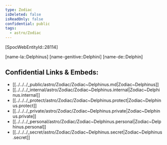 ```yaml
---
type: Zodiac
isDeleted: false
isReadOnly: false
confidential: public
tags:
  - astro/Zodiac
---
```

[SpocWebEntityId::28114]



[name-la::Delphinus]
[name-genitive::Delphini]
[name-de::Delphin]


## Confidential Links & Embeds: 
- [[../../../_public/astro/Zodiac/Zodiac~Delphinus.md|Zodiac~Delphinus]] 
- [[../../../_internal/astro/Zodiac/Zodiac~Delphinus.internal|Zodiac~Delphinus.internal]] 
- [[../../../_protect/astro/Zodiac/Zodiac~Delphinus.protect|Zodiac~Delphinus.protect]] 
- [[../../../_private/astro/Zodiac/Zodiac~Delphinus.private|Zodiac~Delphinus.private]] 
- [[../../../_personal/astro/Zodiac/Zodiac~Delphinus.personal|Zodiac~Delphinus.personal]] 
- [[../../../_secret/astro/Zodiac/Zodiac~Delphinus.secret|Zodiac~Delphinus.secret]] 
